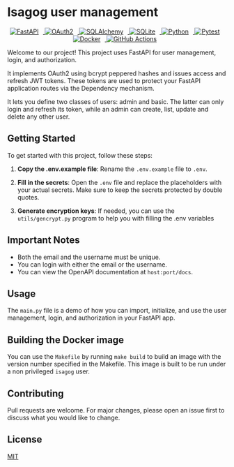 # Isagog user management

<p align="center">
  <a href="https://fastapi.tiangolo.com/" target="_blank">
    <img src="https://img.shields.io/badge/FastAPI-005571?logo=fastapi" alt="FastAPI" style="margin-right: 10px;"/>
  </a>
  <a href="https://oauth.net/2/" target="_blank">
    <img src="https://img.shields.io/badge/OAuth2-00BFFF?logo=oauth" alt="OAuth2" style="margin-right: 10px;"/>
  </a>
  <a href="https://www.sqlalchemy.org/" target="_blank">
    <img src="https://img.shields.io/badge/SQLAlchemy-100000?logo=sqlalchemy" alt="SQLAlchemy" style="margin-right: 10px;"/>
  </a>
  <a href="https://www.sqlite.org/index.html" target="_blank">
    <img src="https://img.shields.io/badge/SQLite-003B57?logo=sqlite" alt="SQLite" style="margin-right: 10px;"/>
  </a>
  <a href="https://www.python.org/" target="_blank">
    <img src="https://img.shields.io/badge/Python-3776AB?logo=python" alt="Python" style="margin-right: 10px;"/>
  </a>
  <a href="https://docs.pytest.org/en/stable/" target="_blank">
    <img src="https://img.shields.io/badge/Pytest-0A9EDC?logo=pytest" alt="Pytest" style="margin-right: 10px;"/>
  </a>
  <a href="https://www.docker.com/" target="_blank">
    <img src="https://img.shields.io/badge/Docker-2496ED?logo=docker" alt="Docker" style="margin-right: 10px;"/>
  </a>
  <a href="https://github.com/features/actions" target="_blank">
    <img src="https://img.shields.io/badge/GitHub_Actions-2088FF?logo=github-actions" alt="GitHub Actions" style="margin-right: 10px;"/>
  </a>
</p>

Welcome to our project! This project uses FastAPI for user management, login, and authorization.

It implements OAuth2 using bcrypt peppered hashes and issues access and refresh JWT tokens. These
tokens are used to protect your FastAPI application routes via the Dependency mechanism.

It lets you define two classes of users: admin and basic. The latter can only login and refresh
its token, while an admin can create, list, update and delete any other user.

## Getting Started

To get started with this project, follow these steps:

1. **Copy the .env.example file**: Rename the `.env.example` file to `.env`.

2. **Fill in the secrets**: Open the `.env` file and replace the placeholders with your actual secrets. Make sure to keep the secrets protected by double quotes.

3. **Generate encryption keys**: If needed, you can use the `utils/gencrypt.py` program to help you with filling the .env variables

## Important Notes

- Both the email and the username must be unique.
- You can login with either the email or the username.
- You can view the OpenAPI documentation at `host:port/docs`.

## Usage

The `main.py` file is a demo of how you can import, initialize, and use the user management, login, and authorization in your FastAPI app.

## Building the Docker image

You can use the `Makefile` by running `make build` to build an image with the version number specified in the Makefile.
This image is built to be run under a non privileged `isagog` user.

## Contributing

Pull requests are welcome. For major changes, please open an issue first to discuss what you would like to change.

## License

[MIT](https://choosealicense.com/licenses/mit/)
